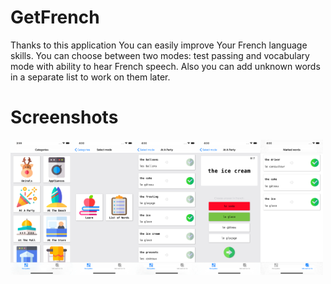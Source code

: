 # GetFrench
Thanks to this application You can easily improve Your French language skills. You can choose between two modes: test passing and vocabulary mode with ability to hear French speech. Also you can add unknown words in a separate list to work on them later.
# Screenshots
<img src="https://raw.githubusercontent.com/kyivzdat/GetFrench/master/11ProMax/1.png" width="100"><img src="https://raw.githubusercontent.com/kyivzdat/GetFrench/master/11ProMax/2.png" width="100"><img src="https://raw.githubusercontent.com/kyivzdat/GetFrench/master/11ProMax/3.png" width="100"><img src="https://raw.githubusercontent.com/kyivzdat/GetFrench/master/11ProMax/4.png" width="100"><img src="https://raw.githubusercontent.com/kyivzdat/GetFrench/master/11ProMax/5.png" width="100">


